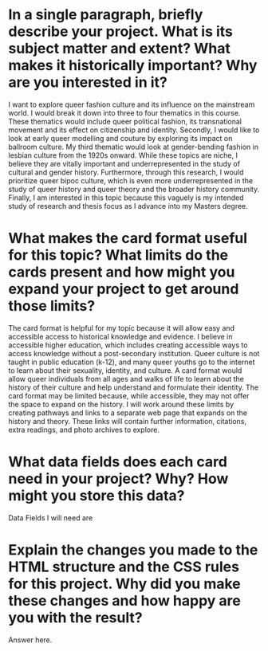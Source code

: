 # In a single paragraph, briefly describe your project. What is its subject matter and extent? What makes it historically important? Why are you interested in it?

I want to explore queer fashion culture and its influence on the mainstream world. I would break it down into three to four thematics in this course. These thematics would include queer political fashion, its transnational movement and its effect on citizenship and identity. Secondly, I would like to look at early queer modelling and couture by exploring its impact on ballroom culture. My third thematic would look at gender-bending fashion in lesbian culture from the 1920s onward. While these topics are niche, I believe they are vitally important and underrepresented in the study of cultural and gender history. Furthermore, through this research, I would prioritize queer bipoc culture, which is even more underrepresented in the study of queer history and queer theory and the broader history community. Finally, I am interested in this topic because this vaguely is my intended study of research and thesis focus as I advance into my Masters degree. 

# What makes the card format useful for this topic? What limits do the cards present and how might you expand your project to get around those limits?

The card format is helpful for my topic because it will allow easy and accessible access to historical knowledge and evidence. I believe in accessible higher education, which includes creating accessible ways to access knowledge without a post-secondary institution. Queer culture is not taught in public education (k-12), and many queer youths go to the internet to learn about their sexuality, identity, and culture. A card format would allow queer individuals from all ages and walks of life to learn about the history of their culture and help understand and formulate their identity. The card format may be limited because, while accessible, they may not offer the space to expand on the history. I will work around these limits by creating pathways and links to a separate web page that expands on the history and theory. These links will contain further information, citations, extra readings, and photo archives to explore. 


# What data fields does each card need in your project? Why? How might you store this data?

Data Fields I will need are 

# Explain the changes you made to the HTML structure and the CSS rules for this project. Why did you make these changes and how happy are you with the result? 

Answer here. 
